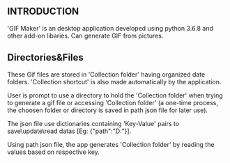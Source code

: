 INTRODUCTION
---------------------

'GIF Maker' is an desktop application developed using python 3.6.8 and other add-on libaries. 
Can generate GIF from pictures.

Directories&Files
-------------------

These Gif files are stored in 'Collection folder' having organized date folders. 
'Collection shortcut' is also made automatically by the application.
 
User is prompt to use a directory to hold the 'Collection folder' when trying to generate a gif file or accessing 'Collection folder' (a one-time process, the choosen folder or directory is saved in path json file for later use).

The json file use dictionaries containing 'Key-Value' pairs to save\update\read datas [Eg: {"path":"D:\"}].

Using path json file, the app generates 'Collection folder' by reading the values based on respective key.
